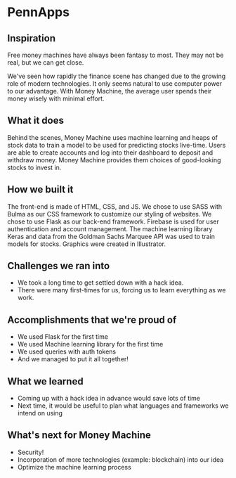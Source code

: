 # PennApps

## Inspiration
Free money machines have always been fantasy to most. They may not be real, but we can get close.

We've seen how rapidly the finance scene has changed due to the growing role of modern technologies. It only seems natural to use computer power to our advantage. With Money Machine, the average user spends their money wisely with minimal effort.

## What it does
Behind the scenes, Money Machine uses machine learning and heaps of stock data to train a model to be used for predicting stocks live-time. Users are able to create accounts and log into their dashboard to deposit and withdraw money. Money Machine provides them choices of good-looking stocks to invest in.

## How we built it
The front-end is made of HTML, CSS, and JS. We chose to use SASS with Bulma as our CSS framework to customize our styling of websites. We chose to use Flask as our back-end framework. Firebase is used for user authentication and account management. The machine learning library Keras and data from the Goldman Sachs Marquee API was used to train models for stocks. Graphics were created in Illustrator.

## Challenges we ran into
* We took a long time to get settled down with a hack idea.
* There were many first-times for us, forcing us to learn everything as we work.

## Accomplishments that we're proud of
* We used Flask for the first time
* We used Machine learning library for the first time
* We used queries with auth tokens
* And we managed to put it all together!

## What we learned
* Coming up with a hack idea in advance would save lots of time
* Next time, it would be useful to plan what languages and frameworks we intend on using

## What's next for Money Machine
* Security!
* Incorporation of more technologies (example: blockchain) into our idea
* Optimize the machine learning process